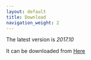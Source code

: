 ```yaml
---
layout: default
title: Download
navigation_weight: 2
---
```

The latest version is *2017.10*

It can be downloaded from [Here](https://github.com/Librelancer/Librelancer/releases)